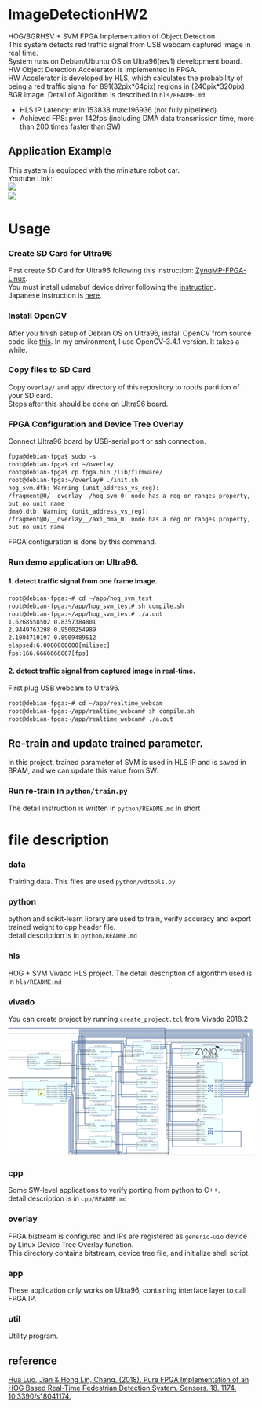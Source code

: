 # ImageDetectionHW2  

HOG/BGRHSV + SVM FPGA Implementation of Object Detection  
This system detects red traffic signal from USB webcam captured image in real time.  
System runs on Debian/Ubuntu OS on Ultra96(rev1) development board. HW Object Detection Accelerator is implemented in FPGA.  
HW Accelerator is developed by HLS, which calculates the probability of being a red traffic signal for 891(32pix\*64pix) regions in (240pix\*320pix) BGR image.
Detail of Algorithm is described in `hls/README.md`

- HLS IP Latency: min:153838 max:196936 (not fully pipelined)  
- Achieved FPS: pver 142fps (including DMA data transmission time, more than 200 times faster than SW)  

## Application Example  
This system is equipped with the miniature robot car.  
Youtube Link:  
[![](https://img.youtube.com/vi/qpykwwZaatw/0.jpg)](https://www.youtube.com/watch?v=qpykwwZaatw)  
[![](https://img.youtube.com/vi/zwXOoCu3Y1Q/0.jpg)](https://www.youtube.com/watch?v=zwXOoCu3Y1Q)  

# Usage  
### Create SD Card for Ultra96  
First create SD Card for Ultra96 following this instruction: [ZynqMP-FPGA-Linux](https://github.com/ikwzm/ZynqMP-FPGA-Linux).  
You must install udmabuf device driver following the [instruction](https://github.com/ikwzm/ZynqMP-FPGA-Linux/blob/master/doc/build/device-drivers.md).    
Japanese instruction is [here](https://qiita.com/ikwzm/items/975ab6997905700dd2e0).  
### Install OpenCV  
After you finish setup of Debian OS on Ultra96, install OpenCV from source code like [this](https://gist.github.com/okanon/c09669f3ff3351c864742bc2754b01ea). In my environment, I use OpenCV-3.4.1 version. It takes a while.  
### Copy files to SD Card  
Copy `overlay/` and `app/` directory of this repository to rootfs partition of your SD card.  
Steps after this should be done on Ultra96 board.  
### FPGA Configuration and Device Tree Overlay  
Connect Ultra96 board by USB-serial port or ssh connection.
```
fpga@debian-fpga$ sudo -s
root@debian-fpga$ cd ~/overlay
root@debian-fpga$ cp fpga.bin /lib/firmware/
root@debian-fpga:~/overlay# ./init.sh 
hog_svm.dtb: Warning (unit_address_vs_reg): /fragment@0/__overlay__/hog_svm_0: node has a reg or ranges property, but no unit name
dma0.dtb: Warning (unit_address_vs_reg): /fragment@0/__overlay__/axi_dma_0: node has a reg or ranges property, but no unit name
```
FPGA configuration is done by this command.  
### Run demo application on Ultra96.  
#### 1. detect traffic signal from one frame image.  
```
root@debian-fpga:~# cd ~/app/hog_svm_test
root@debian-fpga:~/app/hog_svm_test# sh compile.sh
root@debian-fpga:~/app/hog_svm_test# ./a.out
1.6268558502 0.8357384801
2.9449763298 0.9500254989
2.1004710197 0.8909489512
elapsed:6.0000000000[milisec]
fps:166.6666666667[fps]
```  

#### 2. detect traffic signal from captured image in real-time.  
First plug USB webcam to Ultra96.  
```
root@debian-fpga:~# cd ~/app/realtime_webcam
root@debian-fpga:~/app/realtime_webcam# sh compile.sh
root@debian-fpga:~/app/realtime_webcam# ./a.out
```

## Re-train and update trained parameter.  
In this project, trained parameter of SVM is used in HLS IP and is saved in BRAM, and we can update this value from SW.  
### Run re-train in `python/train.py`  
The detail instruction is written in `python/README.md` In short  

# file description  
### data  
Training data. This files are used `python/vdtools.py`  
### python  
python and scikit-learn library are used to train, verify accuracy and export trained weight to cpp header file.  
detail description is in `python/README.md`  
### hls  
HOG + SVM Vivado HLS project.
The detail description of algorithm used is in `hls/README.md`
### vivado  
You can create project by running `create_project.tcl` from Vivado 2018.2 
![circuit](vivado/circuit.png)  
### cpp  
Some SW-level applications to verify porting from python to C++.  
detail description is in `cpp/README.md`  
### overlay  
FPGA bistream is configured and IPs are registered as `generic-uio` device by Linux Device Tree Overlay function.  
This directory contains bitstream, device tree file, and initialize shell script.  
### app  
These application only works on Ultra96, containing interface layer to call FPGA IP.
### util  
Utility program.

## reference  
[Hua Luo, Jian & Hong Lin, Chang. (2018). Pure FPGA Implementation of an HOG Based Real-Time Pedestrian Detection System. Sensors. 18. 1174. 10.3390/s18041174.](https://www.ncbi.nlm.nih.gov/pubmed/29649146)  



